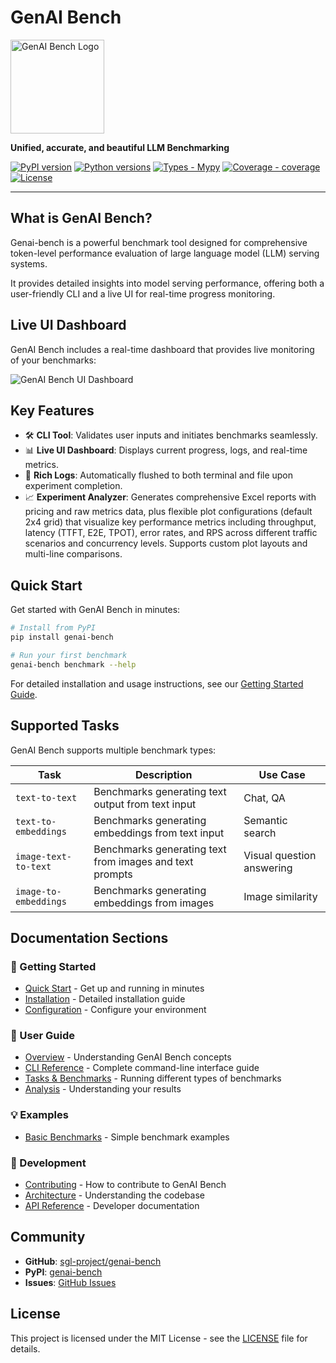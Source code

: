 # GenAI Bench

<img src="assets/logo.png" alt="GenAI Bench Logo" width="150">

**Unified, accurate, and beautiful LLM Benchmarking**

[![PyPI version](https://img.shields.io/pypi/v/genai-bench)](https://pypi.org/project/genai-bench/)
[![Python versions](https://img.shields.io/python/required-version-toml?tomlFilePath=https%3A%2F%2Fraw.githubusercontent.com%2Fsgl-project%2Fgenai-bench%2Fmain%2Fpyproject.toml)](https://github.com/sgl-project/genai-bench)
[![Types - Mypy](https://img.shields.io/badge/types-mypy-blue)](https://github.com/sgl-project/genai-bench)
[![Coverage - coverage](https://img.shields.io/badge/coverage-93%25-brightgreen)](https://github.com/sgl-project/genai-bench)
[![License](https://img.shields.io/github/license/sgl-project/genai-bench)](https://github.com/sgl-project/genai-bench/blob/main/LICENSE)

---

## What is GenAI Bench?

Genai-bench is a powerful benchmark tool designed for comprehensive token-level performance evaluation of large language model (LLM) serving systems.

It provides detailed insights into model serving performance, offering both a user-friendly CLI and a live UI for real-time progress monitoring.

## Live UI Dashboard

GenAI Bench includes a real-time dashboard that provides live monitoring of your benchmarks:

![GenAI Bench UI Dashboard](assets/ui_dashboard.png)

## Key Features

- 🛠️ **CLI Tool**: Validates user inputs and initiates benchmarks seamlessly.
- 📊 **Live UI Dashboard**: Displays current progress, logs, and real-time metrics.
- 📝 **Rich Logs**: Automatically flushed to both terminal and file upon experiment completion.
- 📈 **Experiment Analyzer**: Generates comprehensive Excel reports with pricing and raw metrics data, plus flexible plot configurations (default 2x4 grid) that visualize key performance metrics including throughput, latency (TTFT, E2E, TPOT), error rates, and RPS across different traffic scenarios and concurrency levels. Supports custom plot layouts and multi-line comparisons.

## Quick Start

Get started with GenAI Bench in minutes:

```bash
# Install from PyPI
pip install genai-bench

# Run your first benchmark
genai-bench benchmark --help
```

For detailed installation and usage instructions, see our [Getting Started Guide](getting-started/quick-start.md).

## Supported Tasks

GenAI Bench supports multiple benchmark types:

| Task | Description | Use Case |
|------|-------------|----------|
| `text-to-text` | Benchmarks generating text output from text input | Chat, QA |
| `text-to-embeddings` | Benchmarks generating embeddings from text input | Semantic search |
| `image-text-to-text` | Benchmarks generating text from images and text prompts | Visual question answering |
| `image-to-embeddings` | Benchmarks generating embeddings from images | Image similarity |

## Documentation Sections

### 🚀 Getting Started
- [Quick Start](getting-started/quick-start.md) - Get up and running in minutes
- [Installation](getting-started/installation.md) - Detailed installation guide
- [Configuration](getting-started/configuration.md) - Configure your environment

### 📖 User Guide
- [Overview](user-guide/overview.md) - Understanding GenAI Bench concepts
- [CLI Reference](user-guide/cli.md) - Complete command-line interface guide
- [Tasks & Benchmarks](user-guide/tasks.md) - Running different types of benchmarks
- [Analysis](user-guide/analysis.md) - Understanding your results

### 💡 Examples
- [Basic Benchmarks](examples/basic-benchmarks.md) - Simple benchmark examples

### 🔧 Development
- [Contributing](development/contributing.md) - How to contribute to GenAI Bench
- [Architecture](development/architecture.md) - Understanding the codebase
- [API Reference](api/overview.md) - Developer documentation

## Community

- **GitHub**: [sgl-project/genai-bench](https://github.com/sgl-project/genai-bench)
- **PyPI**: [genai-bench](https://pypi.org/project/genai-bench/)
- **Issues**: [GitHub Issues](https://github.com/sgl-project/genai-bench/issues)

## License

This project is licensed under the MIT License - see the [LICENSE](https://github.com/sgl-project/genai-bench/blob/main/LICENSE) file for details. 